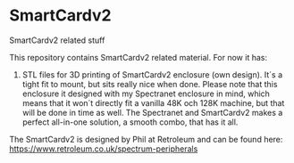 # SmartCardv2
SmartCardv2 related stuff

This repository contains SmartCardv2 related material. For now it has:

1. STL files for 3D printing of SmartCardv2 enclosure (own design). It´s a tight fit to mount, but sits really nice when done. Please note that this enclosure it designed with my Spectranet enclosure in mind, which means that it won´t directly fit a vanilla 48K och 128K machine, but that will be done in time as well. The Spectranet and SmartCardv2 makes a perfect all-in-one solution, a smooth combo, that has it all.


The SmartCardv2 is designed by Phil at Retroleum and can be found here: https://www.retroleum.co.uk/spectrum-peripherals
